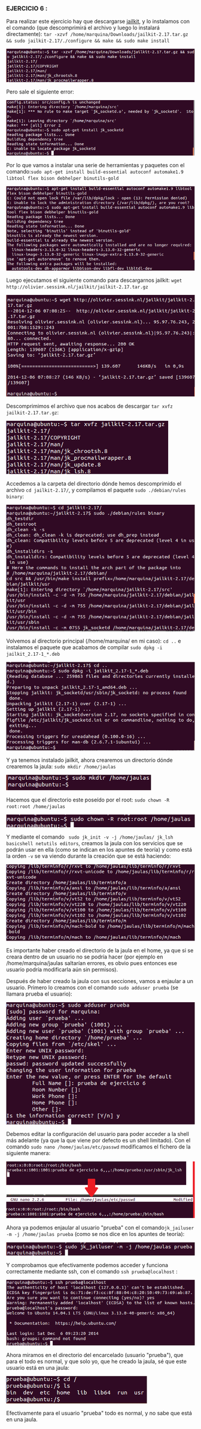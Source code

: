 ### EJERCICIO  6 :

Para realizar este ejercicio hay que descargarse [jailkit](http://olivier.sessink.nl/jailkit/jailkit-2.17.tar.gz), y lo instalamos con el comando (que descomprimirá el archivo y luego lo instalará directamente): `tar -xzvf /home/marquina/Downloads/jailkit-2.17.tar.gz && sudo jailkit-2.17/./configure && make && sudo make install`

![](capturas/29.png)

Pero sale el siguiente error:

![](capturas/30.png)

Por lo que vamos a instalar una serie de herramientas y paquetes con el comando:`sudo apt-get install build-essential autoconf automake1.9 libtool flex bison debhelper binutils-gold
`

![](capturas/31.png)

Luego ejecutamos el siguiente comando para descargarnos jailkit: `wget http://olivier.sessink.nl/jailkit/jailkit-2.17.tar.gz`

![](capturas/32.png)

Descomprimimos el archivo que nos acabos de descargar `tar xvfz jailkit-2.17.tar.gz`:

![](capturas/33.png)

Accedemos a la carpeta del directorio dónde hemos descomprimido el archivo `cd jailkit-2.17/`, y compilamos el paquete `sudo ./debian/rules binary`:

![](capturas/34.png)

Volvemos al directorio principal (/home/marquina/ en mi caso): `cd ..` e instalamos el paquete que acabamos de compilar `sudo dpkg -i jailkit_2.17-1_*.deb`

![](capturas/35.png)

 Y ya tenemos instalado jailkit, ahora crearemos un directorio dónde crearemos la jaula: `sudo mkdir /home/jaulas`
 
 ![](capturas/36.png)
 
 Hacemos que el directorio este poseído por el root: `sudo chown -R root:root /home/jaulas`
 
  ![](capturas/37.png)
  
  Y mediante el comando ` sudo jk_init -v -j /home/jaulas/ jk_lsh basicshell netutils editors`,  creamos la jaula con los servicios que se podrán usar en ella (como se indican en los apuntes de teoría) y como está la orden `-v` se va viendo durante la creación que se está haciendo:
  
  ![](capturas/38.png)
  
Es importante haber creado el directorio de la jaula en el home, ya que si se creara dentro de un usuario no se podría hacer (por ejemplo en /home/marquina/jaulas saltarían errores, es obvio pues entonces ese usuario podría modificarla aún sin permisos).

Después de haber creado la jaula con sus secciones, vamos a enjaular a un usuario. Primero lo creamos con el comando `sudo adduser prueba` (se llamara prueba el usuario):

  ![](capturas/39.png)
  
Debemos editar la configuración del usuario para poder acceder a la shell más adelante (ya que la que viene por defecto es un shell limitado). Con el comando `sudo nano /home/jaulas/etc/passwd` modificamos el fichero de la siguiente manera:
  
  ![](capturas/42.png)  
  
  
  Ahora ya podemos enjaular al usuario "prueba" con el comando`jk_jailuser -m -j /home/jaulas prueba` (como se nos dice en los apuntes de teoría):
  
  
  ![](capturas/40.png)
  

 Y comprobamos que efectivamente podemos acceder y funciona correctamente mediante ssh, con el comando `ssh prueba@localhost` :
 
  ![](capturas/41.png)

Ahora miramos en el directorio del encarcelado (usuario "prueba"), que para el todo es normal, y que solo yo, que he creado la jaula, sé que este usuario está en una jaula:

  ![](capturas/43.png)

Efectivamente para el usuario "prueba" todo es normal, y no sabe que está en una jaula.